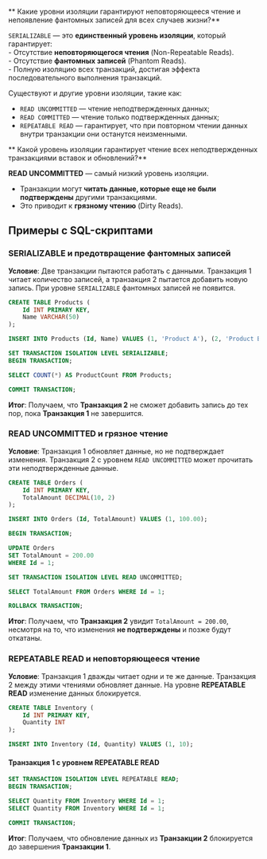 ** Какие уровни изоляции гарантируют неповторяющееся чтение и непоявление фантомных записей для всех случаев жизни?**  

`SERIALIZABLE` — это **единственный уровень изоляции**, который гарантирует:  
    - Отсутствие **неповторяющегося чтения** (Non-Repeatable Reads).  
    - Отсутствие **фантомных записей** (Phantom Reads).  
    - Полную изоляцию всех транзакций, достигая эффекта последовательного выполнения транзакций.  

Существуют и другие уровни изоляции, такие как:
- `READ UNCOMMITTED` — чтение неподтвержденных данных;
- `READ COMMITTED` — чтение только подтвержденных данных;
- `REPEATABLE READ` — гарантирует, что при повторном чтении данных внутри транзакции они останутся неизменными. 

** Какой уровень изоляции гарантирует чтение всех неподтвержденных транзакциями вставок и обновлений?**  

**READ UNCOMMITTED** — самый низкий уровень изоляции.  
   - Транзакции могут **читать данные, которые еще не были подтверждены** другими транзакциями.  
   - Это приводит к **грязному чтению** (Dirty Reads).  

## Примеры с SQL-скриптами

### SERIALIZABLE и предотвращение фантомных записей

**Условие**: Две транзакции пытаются работать с данными. Транзакция 1 читает количество записей, а транзакция 2 пытается добавить новую запись. При уровне `SERIALIZABLE` фантомных записей не появится.

```sql
CREATE TABLE Products (
    Id INT PRIMARY KEY,
    Name VARCHAR(50)
);

INSERT INTO Products (Id, Name) VALUES (1, 'Product A'), (2, 'Product B');
```

```sql
SET TRANSACTION ISOLATION LEVEL SERIALIZABLE;
BEGIN TRANSACTION;

SELECT COUNT(*) AS ProductCount FROM Products;

COMMIT TRANSACTION;
```

**Итог**: Получаем, что **Транзакция 2** не сможет добавить запись до тех пор, пока **Транзакция 1** не завершится.  

### READ UNCOMMITTED и грязное чтение

**Условие**: Транзакция 1 обновляет данные, но не подтверждает изменения. Транзакция 2 с уровнем `READ UNCOMMITTED` может прочитать эти неподтвержденные данные.

```sql
CREATE TABLE Orders (
    Id INT PRIMARY KEY,
    TotalAmount DECIMAL(10, 2)
);

INSERT INTO Orders (Id, TotalAmount) VALUES (1, 100.00);
```

```sql
BEGIN TRANSACTION;

UPDATE Orders
SET TotalAmount = 200.00
WHERE Id = 1;

SET TRANSACTION ISOLATION LEVEL READ UNCOMMITTED;

SELECT TotalAmount FROM Orders WHERE Id = 1;

ROLLBACK TRANSACTION;
```

**Итог**: Получаем, что **Транзакция 2** увидит `TotalAmount = 200.00`, несмотря на то, что изменения **не подтверждены** и позже будут откатаны.

### REPEATABLE READ и неповторяющееся чтение

**Условие**: Транзакция 1 дважды читает одни и те же данные. Транзакция 2 между этими чтениями обновляет данные. На уровне **REPEATABLE READ** изменение данных блокируется.

```sql
CREATE TABLE Inventory (
    Id INT PRIMARY KEY,
    Quantity INT
);

INSERT INTO Inventory (Id, Quantity) VALUES (1, 10);
```

#### Транзакция 1 с уровнем REPEATABLE READ
```sql
SET TRANSACTION ISOLATION LEVEL REPEATABLE READ;
BEGIN TRANSACTION;

SELECT Quantity FROM Inventory WHERE Id = 1;
SELECT Quantity FROM Inventory WHERE Id = 1;

COMMIT TRANSACTION;
```

**Итог**: Получаем, что обновление данных из **Транзакции 2** блокируется до завершения **Транзакции 1**.
